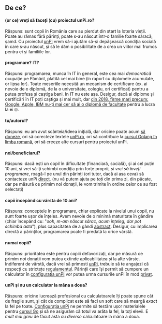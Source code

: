 ## De ce?

#### (or ce) vreți să faceți (cu) proiectul unPi.ro?

Răspuns: sunt copii în România care au pierdut din start la loteria vieții. Poate au rămas fără părinți, poate s-au născut într-o familie foarte săracă, șamd. Cu proiectul [unPi](https://www.unpi.ro/) vrem să-i ajutăm să-și depășească condiția socială în care s-au născut, și să le dăm o posibilitate de a crea un viitor mai frumos pentru ei și familiile lor.

#### programare? IT?

Răspuns: programarea, munca în IT în general, este cea mai _democratică_ ocupație pe Pământ, platită cel mai bine (în raport cu diplomele acumulate, or lipsa lor). Toate meseriile necesită un mecanism de certificare (ex. ai nevoie de o diplomă, de la o universitate, colegiu, ori certificat) pentru a putea profesa și caștiga bani. In IT nu este așa. Desigur, dacă ai diplome și certificări în IT poți caștiga și mai mult, dar [din 2018, firme mari precum: Google, Apple, IBM nu-ți mai cer să ai o diplomă de facultate](https://www.cnbc.com/2018/08/16/15-companies-that-no-longer-require-employees-to-have-a-college-degree.html) pentru a lucra la ei 🤓.

#### tu/autorul?

Răspuns: eu am avut scânteia/ideea inițială, dar oricine poate acum [să doneze](https://www.unpi.ro/donez/), ori să corecteze textele [unPi.ro](https://www.unpi.ro/), ori să contribuie la [cursul Golang în limba romană](https://go.unpi.ro/), ori să creeze alte cursuri pentru proiectul unPi.

#### noi/beneficiarul?

Răspuns: dacă ești un copil în dificultate (financiară, socială), și ai cel puțin 10 ani, și vrei să-ți schimbi condiția prin forțe proprii, și _vrei să înveți programare_, roagă-l pe unul din părinți (ori tutor, dacă ai asa ceva) să contacteze unPi [direct](mailto:vreau@unpi.ro?subject=vreau%20sa%20primesc%20unPi). (nu vă putem ajuta pe _toți_ din prima zi, din păcate, dar pe măsură ce primim noi donații, le vom trimite în ordine celor ce au fost selectați)

#### copii începând cu vârsta de 10 ani?

Răspuns: conceptele în programare, chiar explicate la nivelul unui copil, nu sunt foarte ușor de înțeles. Avem nevoie de o minimă maturitate în gândire (chiar începând cu: "_ooh, m-am născut sărac, acum înțeleg, dar pot schimba asta_"), plus capacitatea de a gândi [abstract](https://dexonline.ro/intrare/abstract/144). Desigur, cu implicarea directă a părinților, programarea poate fi predată la orice vârstă.

#### numai copii?

Răspuns: prioritatea este pentru copiii defavorizați, dar pe măsură ce primim noi donații vom putea extinde aplicabilitatea și la alte vârste. Indiferent de vârstă, dacă vrei să primesti [unPi](https://www.unpi.ro/), trebuie să te angajezi că respecți cu strictețe [regulamentul](https://www.unpi.ro/regulament/). Părinții care își permit să cumpere un calculator în [configurația unPi](https://www.unpi.ro/spec/) vor putea urma cursurile unPi în mod [privat](https://www.unpi.ro/privat/).

#### unPi și nu un calculator la mâna a doua?

Răspuns: oricine lucrează profesional cu calculatoarele îți poate spune cât de fragile sunt, și cât de complicat este să faci un soft care să meargă _exact_ la fel pe toate. [Configurația unPi](https://www.unpi.ro/spec/) ne permite să testăm ușor materialele pentru [cursul Go](https://go.unpi.ro/) și să ne asigurăm că totul va arăta la fel, la toți elevii. E _mult mai greu_ de făcut asta cu _diverse_ calculatoare la mâna a doua.
